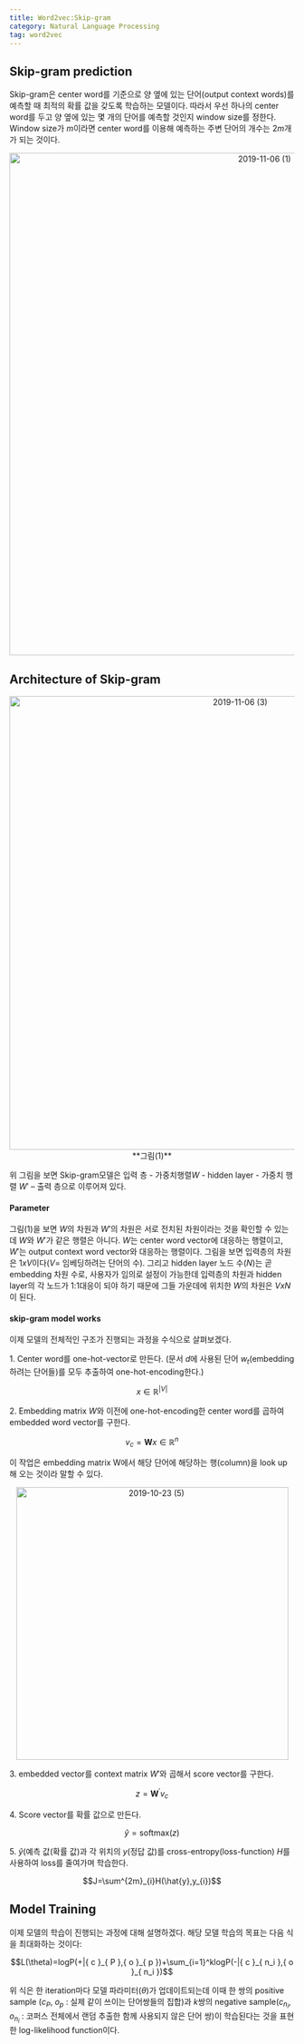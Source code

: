 ```yaml
---
title: Word2vec:Skip-gram
category: Natural Language Processing
tag: word2vec
---
```


## Skip-gram prediction

Skip-gram은 center word를 기준으로 양 옆에 있는 단어(output context words)를 예측할 때 최적의 확률 값을 갖도록 학습하는 모델이다. 따라서 우선 하나의 center word를 두고 양 옆에 있는 몇 개의 단어를 예측할 것인지 window size를 정한다. Window size가 $m$이라면 center word를 이용해 예측하는 주변 단어의 개수는 $2m$개가 되는 것이다.

<center><img width="886" alt="2019-11-06 (1)" src="https://user-images.githubusercontent.com/53667002/68258825-4a8db600-007b-11ea-9df7-6c5d8326cf9a.png"></center>

## Architecture of Skip-gram

<center><img width="800" alt="2019-11-06 (3)" src="https://user-images.githubusercontent.com/53667002/68263585-aeb77680-0089-11ea-8aae-0a3c5d241512.png"></center>
<center>**그림(1)**</center>


위 그림을 보면 Skip-gram모델은 입력 층 - 가중치행렬$W$ - hidden layer - 가중치 행렬 $W'$ – 출력 층으로 이루어져 있다. 

#### Parameter

그림(1)을 보면 $W$의 차원과 $W’$의 차원은 서로 전치된 차원이라는 것을 확인할 수 있는데 $W$와 $W'$가 같은 행렬은 아니다. $W$는 center word vector에 대응하는 행렬이고, $W'$는 output context word vector와 대응하는 행렬이다. 그림을 보면 입력층의 차원은 1$xV$이다($V$= 임베딩하려는 단어의 수). 그리고 hidden layer 노드 수($N$)는 곧 embedding 차원 수로, 사용자가 임의로 설정이 가능한데 입력층의 차원과 hidden layer의 각 노드가 1:1대응이 되야 하기 때문에 그들 가운데에 위치한 $W$의 차원은 $V x N$이 된다. 

#### skip-gram model works

이제 모델의 전체적인 구조가 진행되는 과정을 수식으로 살펴보겠다.

1\. Center word를 one-hot-vector로 만든다. (문서 $d$에 사용된 단어 $w_t$(embedding하려는 단어들)를 모두 추출하여 one-hot-encoding한다.)

$$x\in\mathbb{R}^{|V|}$$

2\. Embedding matrix $W$와 이전에 one-hot-encoding한 center word를 곱하여 embedded word vector를 구한다. 

$$v_c=\mathbf{W}x\in\mathbb{R}^n$$

이 작업은 embedding matrix W에서 해당 단어에 해당하는 행(column)을 look up해 오는 것이라 말할 수 있다.

<center><img width="481" alt="2019-10-23 (5)" src="https://user-images.githubusercontent.com/53667002/68264390-0bb42c00-008c-11ea-86c9-f2b3b2b81cd7.png"></center>

3\. embedded vector를 context matrix $W'$와 곱해서 score vector를 구한다. 

$$z=\mathbf{W}^{\prime}v_c$$

4\. Score vector를 확률 값으로 만든다.

$$\hat{y}=\text{softmax}(z)$$

5\. $\hat{y}$(예측 값(확률 값)과 각 위치의 $y$(정답 값)를 cross-entropy(loss-function) $H$를 사용하여 loss를 줄여가며 학습한다. 

$$J=\sum^{2m}_{i}H(\hat{y},y_{i})$$

## Model Training

이제 모델의 학습이 진행되는 과정에 대해 설명하겠다. 해당 모델 학습의 목표는 다음 식을 최대화하는 것이다:

$$L(\theta)=logP⁡(+|{ c }_{ P },{ o }_{ p })+\sum_{i=1}^klogP⁡(-|{ c }_{ n_i },{ o }_{ n_i })$$

위 식은 한 iteration마다 모델 파라미터($\theta$)가 업데이트되는데 이때 한 쌍의 positive sample ($c_P$, $o_p$ : 실제 같이 쓰이는 단어쌍들의 집합)과 $k$쌍의 negative sample($c_{n_i}$, $o_{n_i}$ : 코퍼스 전체에서 랜덤 추출한 함께 사용되지 않은 단어 쌍)이 학습된다는 것을 표현한 log-likelihood function이다. 

